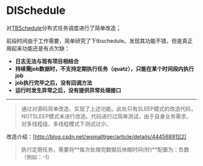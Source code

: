 # DISchedule
对[TBSchedule][1]分布式任务调度进行了简单改造；

前段时间由于工作需要，简单研究了下tbschedule。发现其功能不错，但是真正用起来功能还是有点欠缺：

- **日志无法与现有项目相结合**
- **持续需job数据时，不支持定期执行任务（quatz），只能在某个时间段内执行job**
- **job执行完毕之后，没有回调方法**
- **运行时发生异常之后，没有提供异常处理接口**

-------------------

>通过对源码简单改造，实现了上述功能。此处只有SLEEP模式的改造代码，NOTSLEEP模式未进行改造。代码进行过简单测试，由于自身业务需求，对多线程组、多线程模式下测试过少。


改造介绍：[http://blog.csdn.net/wsmalltiger/article/details/44456891][2]

>执行定期任务，需要将**每次处理完数据后休眠时间(秒)**配置为：负数（例如：-1）


[1]: http://code.taobao.org/p/tbschedule/wiki/index/
[2]: http://blog.csdn.net/wsmalltiger/article/details/44456891
